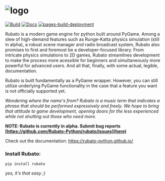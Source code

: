 # ![logo](https://github.com/tinmarr/rubato/blob/main/docs/source/_static/logo_long.png?raw=true)

[![Build](https://github.com/tinmarr/rubato/actions/workflows/build.yml/badge.svg)](https://github.com/tinmarr/rubato/actions/workflows/build.yml)
[![Docs](https://github.com/tinmarr/rubato/actions/workflows/docs.yml/badge.svg)](https://github.com/tinmarr/rubato/actions/workflows/docs.yml)
[![pages-build-deployment](https://github.com/tinmarr/rubato/actions/workflows/pages/pages-build-deployment/badge.svg)](https://github.com/tinmarr/rubato/actions/workflows/pages/pages-build-deployment)

Rubato is a modern game engine for python built around PyGame. Among a slew of high-demand features such as Runge-Katta physics simulation (still in alpha), a robust scene manager and radio broadcast system, Rubato also promises to first and foremost be a developer-focused library. From intricate physics simulations to 2D games, Rubato streamlines development to make the process more acessible for beginners and simultaneously more powerful for advanced users. And all that, finally, with some actual, legible, documentation.

Rubato is built fundamentally as a PyGame wrapper. However, you can still utilize underlying PyGame functionality in the case that a feature you want is not officially supported yet.

_Wondering where the name's from? Rubato is a music term that indicates a phrase that should be performed expressively and freely. We hope to bring that attitude to game development, opening doors for the less experienced while not shutting out those who need more._

**NOTE: Rubato is currently in alpha. Submit bug reports [https://github.com/Rubato-Python/rubato/issues](here)**

Check out the documentation: https://rubato-python.github.io/
### Install Rubato:

```
pip install rubato
```

_yes, it's that easy ;)_
